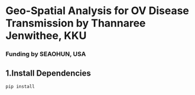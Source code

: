 # Geo-Spatial Analysis for OV Disease Transmission by Thannaree Jenwithee, KKU
### Funding by SEAOHUN, USA

## 1.Install Dependencies
```pip install ```